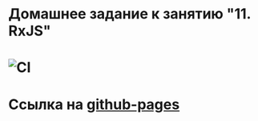 # Домашнее задание к занятию "11. RxJS"

<!-- [Ссылка на задание](https://github.com/netology-code/ahj-homeworks/tree/video/media) -->

# ![CI](https://github.com/DedMaier/ahj-homeworks-rxjs/actions/workflows/web.yml/badge.svg)

# Ссылка на [github-pages](https://dedmaier.github.io/ahj-homeworks-rxjs/)